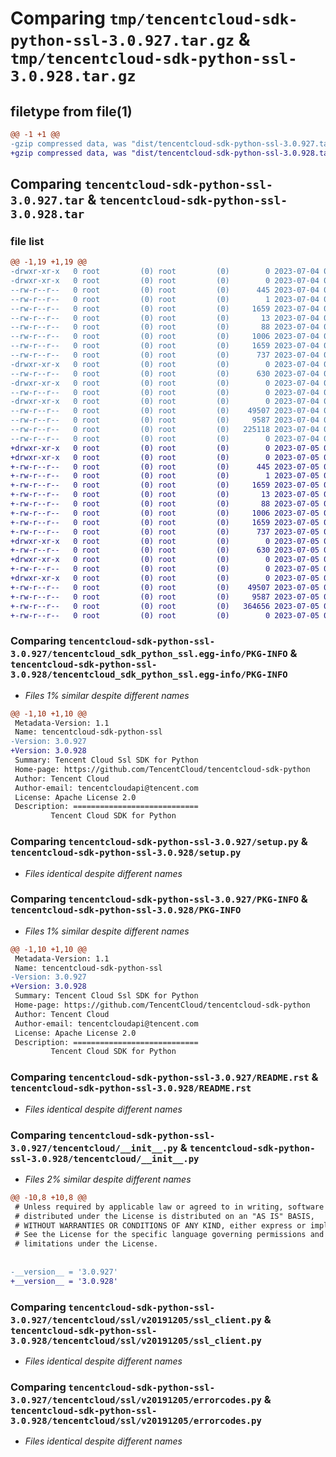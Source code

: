 # Comparing `tmp/tencentcloud-sdk-python-ssl-3.0.927.tar.gz` & `tmp/tencentcloud-sdk-python-ssl-3.0.928.tar.gz`

## filetype from file(1)

```diff
@@ -1 +1 @@
-gzip compressed data, was "dist/tencentcloud-sdk-python-ssl-3.0.927.tar", last modified: Tue Jul  4 00:29:00 2023, max compression
+gzip compressed data, was "dist/tencentcloud-sdk-python-ssl-3.0.928.tar", last modified: Wed Jul  5 00:32:53 2023, max compression
```

## Comparing `tencentcloud-sdk-python-ssl-3.0.927.tar` & `tencentcloud-sdk-python-ssl-3.0.928.tar`

### file list

```diff
@@ -1,19 +1,19 @@
-drwxr-xr-x   0 root         (0) root         (0)        0 2023-07-04 00:29:00.000000 tencentcloud-sdk-python-ssl-3.0.927/
-drwxr-xr-x   0 root         (0) root         (0)        0 2023-07-04 00:29:00.000000 tencentcloud-sdk-python-ssl-3.0.927/tencentcloud_sdk_python_ssl.egg-info/
--rw-r--r--   0 root         (0) root         (0)      445 2023-07-04 00:29:00.000000 tencentcloud-sdk-python-ssl-3.0.927/tencentcloud_sdk_python_ssl.egg-info/SOURCES.txt
--rw-r--r--   0 root         (0) root         (0)        1 2023-07-04 00:29:00.000000 tencentcloud-sdk-python-ssl-3.0.927/tencentcloud_sdk_python_ssl.egg-info/dependency_links.txt
--rw-r--r--   0 root         (0) root         (0)     1659 2023-07-04 00:29:00.000000 tencentcloud-sdk-python-ssl-3.0.927/tencentcloud_sdk_python_ssl.egg-info/PKG-INFO
--rw-r--r--   0 root         (0) root         (0)       13 2023-07-04 00:29:00.000000 tencentcloud-sdk-python-ssl-3.0.927/tencentcloud_sdk_python_ssl.egg-info/top_level.txt
--rw-r--r--   0 root         (0) root         (0)       88 2023-07-04 00:29:00.000000 tencentcloud-sdk-python-ssl-3.0.927/setup.cfg
--rw-r--r--   0 root         (0) root         (0)     1006 2023-07-04 00:29:00.000000 tencentcloud-sdk-python-ssl-3.0.927/setup.py
--rw-r--r--   0 root         (0) root         (0)     1659 2023-07-04 00:29:00.000000 tencentcloud-sdk-python-ssl-3.0.927/PKG-INFO
--rw-r--r--   0 root         (0) root         (0)      737 2023-07-04 00:29:00.000000 tencentcloud-sdk-python-ssl-3.0.927/README.rst
-drwxr-xr-x   0 root         (0) root         (0)        0 2023-07-04 00:29:00.000000 tencentcloud-sdk-python-ssl-3.0.927/tencentcloud/
--rw-r--r--   0 root         (0) root         (0)      630 2023-07-04 00:29:00.000000 tencentcloud-sdk-python-ssl-3.0.927/tencentcloud/__init__.py
-drwxr-xr-x   0 root         (0) root         (0)        0 2023-07-04 00:29:00.000000 tencentcloud-sdk-python-ssl-3.0.927/tencentcloud/ssl/
--rw-r--r--   0 root         (0) root         (0)        0 2023-07-04 00:29:00.000000 tencentcloud-sdk-python-ssl-3.0.927/tencentcloud/ssl/__init__.py
-drwxr-xr-x   0 root         (0) root         (0)        0 2023-07-04 00:29:00.000000 tencentcloud-sdk-python-ssl-3.0.927/tencentcloud/ssl/v20191205/
--rw-r--r--   0 root         (0) root         (0)    49507 2023-07-04 00:29:00.000000 tencentcloud-sdk-python-ssl-3.0.927/tencentcloud/ssl/v20191205/ssl_client.py
--rw-r--r--   0 root         (0) root         (0)     9587 2023-07-04 00:29:00.000000 tencentcloud-sdk-python-ssl-3.0.927/tencentcloud/ssl/v20191205/errorcodes.py
--rw-r--r--   0 root         (0) root         (0)   225118 2023-07-04 00:29:00.000000 tencentcloud-sdk-python-ssl-3.0.927/tencentcloud/ssl/v20191205/models.py
--rw-r--r--   0 root         (0) root         (0)        0 2023-07-04 00:29:00.000000 tencentcloud-sdk-python-ssl-3.0.927/tencentcloud/ssl/v20191205/__init__.py
+drwxr-xr-x   0 root         (0) root         (0)        0 2023-07-05 00:32:53.000000 tencentcloud-sdk-python-ssl-3.0.928/
+drwxr-xr-x   0 root         (0) root         (0)        0 2023-07-05 00:32:53.000000 tencentcloud-sdk-python-ssl-3.0.928/tencentcloud_sdk_python_ssl.egg-info/
+-rw-r--r--   0 root         (0) root         (0)      445 2023-07-05 00:32:53.000000 tencentcloud-sdk-python-ssl-3.0.928/tencentcloud_sdk_python_ssl.egg-info/SOURCES.txt
+-rw-r--r--   0 root         (0) root         (0)        1 2023-07-05 00:32:53.000000 tencentcloud-sdk-python-ssl-3.0.928/tencentcloud_sdk_python_ssl.egg-info/dependency_links.txt
+-rw-r--r--   0 root         (0) root         (0)     1659 2023-07-05 00:32:53.000000 tencentcloud-sdk-python-ssl-3.0.928/tencentcloud_sdk_python_ssl.egg-info/PKG-INFO
+-rw-r--r--   0 root         (0) root         (0)       13 2023-07-05 00:32:53.000000 tencentcloud-sdk-python-ssl-3.0.928/tencentcloud_sdk_python_ssl.egg-info/top_level.txt
+-rw-r--r--   0 root         (0) root         (0)       88 2023-07-05 00:32:53.000000 tencentcloud-sdk-python-ssl-3.0.928/setup.cfg
+-rw-r--r--   0 root         (0) root         (0)     1006 2023-07-05 00:32:52.000000 tencentcloud-sdk-python-ssl-3.0.928/setup.py
+-rw-r--r--   0 root         (0) root         (0)     1659 2023-07-05 00:32:53.000000 tencentcloud-sdk-python-ssl-3.0.928/PKG-INFO
+-rw-r--r--   0 root         (0) root         (0)      737 2023-07-05 00:32:52.000000 tencentcloud-sdk-python-ssl-3.0.928/README.rst
+drwxr-xr-x   0 root         (0) root         (0)        0 2023-07-05 00:32:53.000000 tencentcloud-sdk-python-ssl-3.0.928/tencentcloud/
+-rw-r--r--   0 root         (0) root         (0)      630 2023-07-05 00:32:52.000000 tencentcloud-sdk-python-ssl-3.0.928/tencentcloud/__init__.py
+drwxr-xr-x   0 root         (0) root         (0)        0 2023-07-05 00:32:53.000000 tencentcloud-sdk-python-ssl-3.0.928/tencentcloud/ssl/
+-rw-r--r--   0 root         (0) root         (0)        0 2023-07-05 00:32:52.000000 tencentcloud-sdk-python-ssl-3.0.928/tencentcloud/ssl/__init__.py
+drwxr-xr-x   0 root         (0) root         (0)        0 2023-07-05 00:32:53.000000 tencentcloud-sdk-python-ssl-3.0.928/tencentcloud/ssl/v20191205/
+-rw-r--r--   0 root         (0) root         (0)    49507 2023-07-05 00:32:52.000000 tencentcloud-sdk-python-ssl-3.0.928/tencentcloud/ssl/v20191205/ssl_client.py
+-rw-r--r--   0 root         (0) root         (0)     9587 2023-07-05 00:32:52.000000 tencentcloud-sdk-python-ssl-3.0.928/tencentcloud/ssl/v20191205/errorcodes.py
+-rw-r--r--   0 root         (0) root         (0)   364656 2023-07-05 00:32:52.000000 tencentcloud-sdk-python-ssl-3.0.928/tencentcloud/ssl/v20191205/models.py
+-rw-r--r--   0 root         (0) root         (0)        0 2023-07-05 00:32:52.000000 tencentcloud-sdk-python-ssl-3.0.928/tencentcloud/ssl/v20191205/__init__.py
```

### Comparing `tencentcloud-sdk-python-ssl-3.0.927/tencentcloud_sdk_python_ssl.egg-info/PKG-INFO` & `tencentcloud-sdk-python-ssl-3.0.928/tencentcloud_sdk_python_ssl.egg-info/PKG-INFO`

 * *Files 1% similar despite different names*

```diff
@@ -1,10 +1,10 @@
 Metadata-Version: 1.1
 Name: tencentcloud-sdk-python-ssl
-Version: 3.0.927
+Version: 3.0.928
 Summary: Tencent Cloud Ssl SDK for Python
 Home-page: https://github.com/TencentCloud/tencentcloud-sdk-python
 Author: Tencent Cloud
 Author-email: tencentcloudapi@tencent.com
 License: Apache License 2.0
 Description: ============================
         Tencent Cloud SDK for Python
```

### Comparing `tencentcloud-sdk-python-ssl-3.0.927/setup.py` & `tencentcloud-sdk-python-ssl-3.0.928/setup.py`

 * *Files identical despite different names*

### Comparing `tencentcloud-sdk-python-ssl-3.0.927/PKG-INFO` & `tencentcloud-sdk-python-ssl-3.0.928/PKG-INFO`

 * *Files 1% similar despite different names*

```diff
@@ -1,10 +1,10 @@
 Metadata-Version: 1.1
 Name: tencentcloud-sdk-python-ssl
-Version: 3.0.927
+Version: 3.0.928
 Summary: Tencent Cloud Ssl SDK for Python
 Home-page: https://github.com/TencentCloud/tencentcloud-sdk-python
 Author: Tencent Cloud
 Author-email: tencentcloudapi@tencent.com
 License: Apache License 2.0
 Description: ============================
         Tencent Cloud SDK for Python
```

### Comparing `tencentcloud-sdk-python-ssl-3.0.927/README.rst` & `tencentcloud-sdk-python-ssl-3.0.928/README.rst`

 * *Files identical despite different names*

### Comparing `tencentcloud-sdk-python-ssl-3.0.927/tencentcloud/__init__.py` & `tencentcloud-sdk-python-ssl-3.0.928/tencentcloud/__init__.py`

 * *Files 2% similar despite different names*

```diff
@@ -10,8 +10,8 @@
 # Unless required by applicable law or agreed to in writing, software
 # distributed under the License is distributed on an "AS IS" BASIS,
 # WITHOUT WARRANTIES OR CONDITIONS OF ANY KIND, either express or implied.
 # See the License for the specific language governing permissions and
 # limitations under the License.
 
 
-__version__ = '3.0.927'
+__version__ = '3.0.928'
```

### Comparing `tencentcloud-sdk-python-ssl-3.0.927/tencentcloud/ssl/v20191205/ssl_client.py` & `tencentcloud-sdk-python-ssl-3.0.928/tencentcloud/ssl/v20191205/ssl_client.py`

 * *Files identical despite different names*

### Comparing `tencentcloud-sdk-python-ssl-3.0.927/tencentcloud/ssl/v20191205/errorcodes.py` & `tencentcloud-sdk-python-ssl-3.0.928/tencentcloud/ssl/v20191205/errorcodes.py`

 * *Files identical despite different names*

